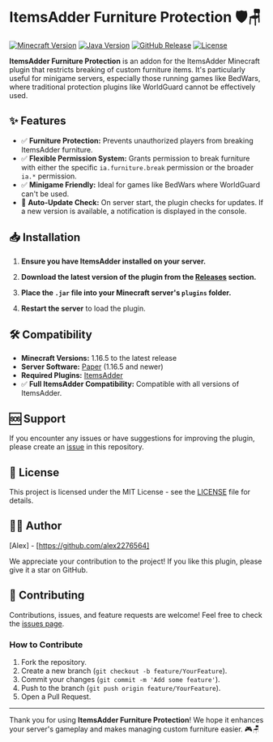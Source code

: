 # ItemsAdder Furniture Protection 🛡️🪑

[![Minecraft Version](https://img.shields.io/badge/Minecraft-1.16.5+-brightgreen)](https://papermc.io/software/paper)
[![Java Version](https://img.shields.io/badge/java-16+-orange)](https://adoptium.net/installation/linux/)
[![GitHub Release](https://img.shields.io/github/v/release/alex2276564/IAFurnitureBreakRestricter?color=blue)](https://github.com/alex2276564/IAFurnitureBreakRestricter/releases/latest)
[![License](https://img.shields.io/badge/license-MIT-green.svg)](LICENSE)

**ItemsAdder Furniture Protection** is an addon for the ItemsAdder Minecraft plugin that restricts breaking of custom furniture items. It's particularly useful for minigame servers, especially those running games like BedWars, where traditional protection plugins like WorldGuard cannot be effectively used.

## ✨ Features

- ✅ **Furniture Protection:** Prevents unauthorized players from breaking ItemsAdder furniture.
- ✅ **Flexible Permission System:** Grants permission to break furniture with either the specific `ia.furniture.break` permission or the broader `ia.*` permission.
- ✅ **Minigame Friendly:** Ideal for games like BedWars where WorldGuard can't be used.
- 🔄 **Auto-Update Check:** On server start, the plugin checks for updates. If a new version is available, a notification is displayed in the console.

## 📥 Installation

1. **Ensure you have ItemsAdder installed on your server.**

2. **Download the latest version of the plugin from the [Releases](https://github.com/alex2276564/IAFurnitureBreakRestricter/releases) section.**

3. **Place the `.jar` file into your Minecraft server's `plugins` folder.**

4. **Restart the server** to load the plugin.

## 🛠️ Compatibility

- **Minecraft Versions:** 1.16.5 to the latest release
- **Server Software:** [Paper](https://papermc.io/) (1.16.5 and newer)
- **Required Plugins:** [ItemsAdder](https://www.spigotmc.org/resources/itemsadder.73355/)
- ✅ **Full ItemsAdder Compatibility:** Compatible with all versions of ItemsAdder.

## 🆘 Support

If you encounter any issues or have suggestions for improving the plugin, please create an [issue](https://github.com/alex2276564/IAFurnitureBreakRestricter/issues) in this repository.

## 📄 License

This project is licensed under the MIT License - see the [LICENSE](LICENSE) file for details.

## 👨‍💻 Author

[Alex] - [https://github.com/alex2276564]

We appreciate your contribution to the project! If you like this plugin, please give it a star on GitHub.

## 🤝 Contributing

Contributions, issues, and feature requests are welcome! Feel free to check the [issues page](https://github.com/alex2276564/IAFurnitureBreakRestricter/issues).

### How to Contribute

1. Fork the repository.
2. Create a new branch (`git checkout -b feature/YourFeature`).
3. Commit your changes (`git commit -m 'Add some feature'`).
4. Push to the branch (`git push origin feature/YourFeature`).
5. Open a Pull Request.

---

Thank you for using **ItemsAdder Furniture Protection**! We hope it enhances your server's gameplay and makes managing custom furniture easier. 🎮🪑